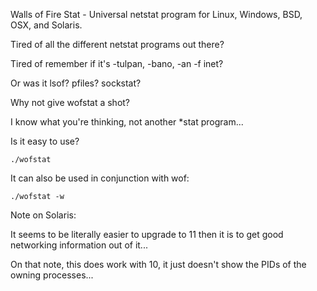 Walls of Fire Stat - Universal netstat program for Linux, Windows, BSD, OSX, and Solaris.

Tired of all the different netstat programs out there?

Tired of remember if it's -tulpan, -bano, -an -f inet?

Or was it lsof? pfiles? sockstat?

Why not give wofstat a shot?

I know what you're thinking, not another *stat program...

Is it easy to use?

	./wofstat

It can also be used in conjunction with wof:

	./wofstat -w

Note on Solaris:

It seems to be literally easier to upgrade to 11 then it is to get good networking information out of it...

On that note, this does work with 10, it just doesn't show the PIDs of the owning processes...

